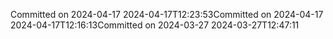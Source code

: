 Committed on 2024-04-17 2024-04-17T12:23:53Committed on 2024-04-17 2024-04-17T12:16:13Committed on 2024-03-27 2024-03-27T12:47:11